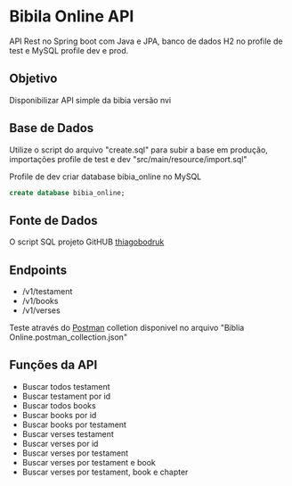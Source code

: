 # Bibila Online API

API Rest no Spring boot com Java e JPA, banco de dados H2 no profile de test e MySQL profile dev e prod.

## Objetivo 

Disponibilizar API simple da bibia versão nvi

## Base de Dados

Utilize o script do arquivo "create.sql" para subir a base em produção, importações profile de test e dev "src/main/resource/import.sql"

Profile de dev criar database bibia_online no MySQL
```sql
create database bibia_online;
```

## Fonte de Dados

O script SQL projeto GitHUB [thiagobodruk](https://github.com/thiagobodruk/biblia)

## Endpoints
* /v1/testament
* /v1/books
* /v1/verses

Teste através do [Postman](https://www.postman.com/) colletion disponivel no arquivo "Biblia Online.postman_collection.json"

## Funções da API
* Buscar todos testament
* Buscar testament por id
* Buscar todos books
* Buscar books por id
* Buscar books por testament
* Buscar verses testament
* Buscar verses por id
* Buscar verses por testament
* Buscar verses por testament e book
* Buscar verses por testament, book e chapter